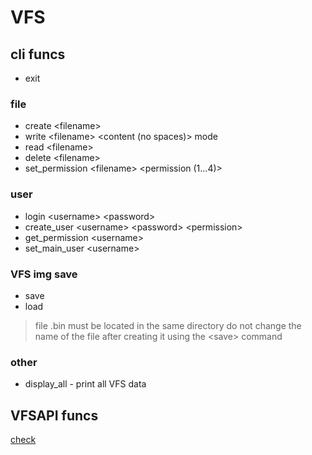 # VFS

## cli funcs

- exit

### file

- create <filename\>
- write <filename\> <content (no spaces)> mode
- read <filename\>
- delete <filename\>
- set_permission <filename\> <permission (1...4)>

### user

- login <username\> <password\>
- create_user <username\> <password\> <permission\>
- get_permission <username\>
- set_main_user <username\>

### VFS img save

- save
- load

> file .bin must be located in the same directory
> do not change the name of the file after creating it using the <save\> command

### other

- display_all - print all VFS data

## VFSAPI funcs

[check](src\include\vfs.h)